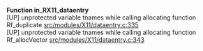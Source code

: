   
__Function in_RX11_dataentry__  
  [UP] unprotected variable tnames while calling allocating function Rf_duplicate [src/modules/X11/dataentry.c:335](https://github.com/wch/r-source/blob/f8bfc09ed32004fb869f7c803c602aa19fdbaf11/src/modules/X11/dataentry.c/#L335)  
  [UP] unprotected variable tnames while calling allocating function Rf_allocVector [src/modules/X11/dataentry.c:343](https://github.com/wch/r-source/blob/f8bfc09ed32004fb869f7c803c602aa19fdbaf11/src/modules/X11/dataentry.c/#L343)  
